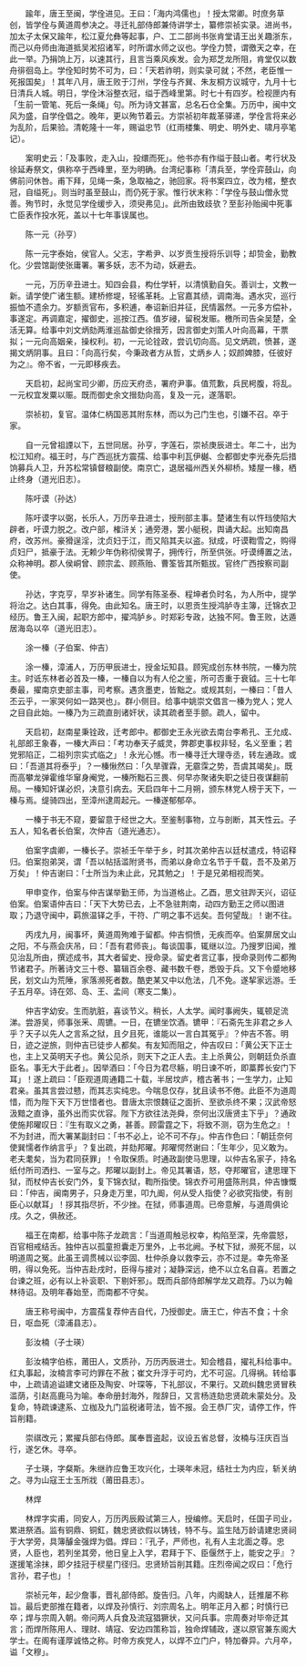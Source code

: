 <!-- { "loadSidebar": true } -->
　　踰年，唐王至闽，学佺进见。王曰：「海内鸿儒也」！授太常卿。时庶务草创，皆学佺与黄道周参决之。寻迁礼部侍郎兼侍讲学士，纂修崇祯实录。进尚书，加太子太保又踰年，松江夏允彝等起事，户、工二部尚书张肯堂请王出关趣浙东，而己以舟师由海道抵吴淞招诸军，时所谓水师之议也。学佺力赞，谓徼天之幸，在此一举。乃捐饷上万，以速其行，且言当乘风疾发。会为郑芝龙所阻，肯堂仅以数舟徘徊岛上。学佺知时势不可为，曰：「天若祚明，则实录可就；不然，老臣惟一死报国矣」！其年八月，唐王败于汀州，学佺与齐巽、朱友桐方议城守，九月十七日清兵人城。明日，学佺沐浴整衣冠，缢于西峰里第。时七十有四岁。检视匣内有「生前一管笔、死后一条绳」句。所为诗文甚富，总名石仓全集。万历中，闽中文风为盛，自学佺倡之。晚年，更以殉节着云。方崇祯初年裁革驿递，学佺言将来必为乱阶，后果验。清乾隆十一年，赐谥忠节（红雨楼集、明史、明外史、啸月亭笔记）。

　　案明史云：「及事败，走入山，投缳而死」。他书亦有作缢于鼓山者。考行状及徐延寿祭文，俱称卒于西峰里，至为明确。台湾纪事称「清兵至，学佺弈鼓山，向佛前问休咎。甫下拜，见绳一条，急取袖之，驰回家。将书案四立，改为棺，整衣冠，自缢死」。则当时虽至鼓山，而仍死于家。惟行状末称：「学佺与鼓山僧永觉善。殉节时，永觉见学佺缓步入，须臾弗见」。此所由致歧欤？至彭孙贻闽中死事亡臣表作投水死，盖以十七年事误属也。

　　陈一元（孙亨）

　　陈一元字泰始，侯官人。父志，字希尹、以岁贡生授将乐训导；却贽金，勤教化。少尝馆副使张庸署。署多妖，志不为动，妖避去。

　　一元，万历辛丑进士。知四会县，构仕学轩，以清慎勤自矢。善训士，文教一新。请学使广诸生额。建桥修堤，轻徭革耗。上官嘉其绩，调南海。遇水灾，巡行振恤不遗余力。岁额贡官布，多积逋，奉诏新旧并征，民情嚣然。一元多方偿补，事遂定。再调嘉定，擢御史，巡按江西。值岁祲，留税发赈。檄所司告籴吴楚，全活无算。给事中刘文炳劾两淮巡盐御史徐搢芳，因言御史刘策人叶向高幕，干票拟；一元向高姻亲，操权利。初，一元论铨政，尝讥切向高。见文炳疏，愤甚，遂揭文炳阴事。且曰：「向高行矣，今秉政者方从哲，丈炳乡人；奴颜婢膝，任彼好为之』。帝不省，一元即移疾去。

　　天启初，起尚宝司少卿，历应天府丞，署府尹事。值荒歉，兵民枵腹，将乱。一元权宜发粟以赈。既而御史余文搢劾向高，复及一元，遂落职。

　　崇祯初，复官。温体仁柄国恶其附东林，而以为己门生也，引嫌不召。卒于家。

　　自一元曾祖諲以下，五世同居。孙亨，字莲石，崇祯庚辰进士。年二十，出为松江知府。福王时，与广西巡抚方震孺、给事中利瓦伊樾、佥都御史李光泰先后措饷募兵人卫，升苏松常镇督粮副使。南京亡，退居福州西关外柳桥。矮屋一椽，栖止终身（道光旧志）。

　　陈吁谟（孙达）

　　陈吁谟字以弼，长乐人，万历辛丑进士，授刑部主事。楚诸生有以忤珰使陷大辟者，吁谟力脱之。改户部，榷浒关；通旁港，罢小艇税，舆诵大起。出知南昌府，改苏州。豪猾逞淫，沈贞妇于江，而又陷其夫以盗。狱成，吁谟鞫雪之，购得贞妇尸，抵豪于法。无赖少年伪称彻侯冑子，拥传行，所至供张。吁谟缚置之法，众称神明。郡人侯峒曾、顾宗孟、顾燕贻、曹筌皆其所甄拔。官终广西按察司副使。

　　孙达，字克亨，早岁补诸生。同学有陈圣泰、程坤者负时名，为人所中，提学将治之。达白其事，得免。由此知名。唐王时，以恩贡生授鸿胪寺主簿，迁锦衣卫经历。鲁王入闽，起职方郎中，擢鸿胪乡。时郑彩专政，达独不阿。鲁王败，达遁居海岛以卒（道光旧志）。

　　涂一榛（子伯案、仲吉）

　　涂一榛，漳浦人，万历甲辰进士，授金坛知县。顾宪成创东林书院，一榛为院主。时诋东林者必首及一榛，一榛自以为有人伦之鉴，所可否重于衰钺。三十七年奏最，擢南京吏部主事，司考察。遇贪墨吏，皆黜之。或规其刻，一榛曰：「昔人丕云乎，一家哭何如一路哭也」。群小侧目。给事中姚崇文倡言一榛为党人；党人之目自此始。一榛乃为三疏直剖诸奸状，读其疏者至手颤。疏人，留中。

　　天启初，赵南星秉铨政，迁考郎中。都御史王永光欲去南台李希孔、王允成、礼部郎王象春，一榛大声曰：「考功奉天子威灵，弊郡吏事权非轻，名义至重；若党邪陷正，二祖列宗实式临之」！永光心憾。市一榛寻迁大理寺丞，转左通政。或曰：「吾道其将泰乎」？一榛愀然曰：「久旱骤霖，无霢霂之势，吾虞其竭矣」。既而高攀龙弹霍维华窜身阉党，一榛所黜石三畏、何早亦聚诸失职之徒日夜谋翻前局。一榛知奸谋必炽，决意引病去。天启四年十二月朔，颁东林党人榜于天下，一榛与焉。缇骑四出，至漳州逮周起元。一榛遂郁郁卒。

　　一榛于书无不窥，要留意于经世之大。至鉴制事物，立与剖断，其天性云。子五人，知名者长伯案，次仲吉（道光通志）。

　　伯案字虞卿，一榛长子。崇祯壬午举于乡，时其次弟仲吉以廷杖遣戍，特诏释归。伯案抱弟哭，谓「吾以帖括滥附贤书，而弟以身命立名节于千载，吾不及弟万万矣」！仲吉谢曰：「士所当为未止此，兄其勉之」！于是兄弟相视而笑。

　　甲申变作，伯案与仲吉谋举勤王师，为当道格止。乙酉，思文驻跸天兴，诏征伯案。伯案语仲吉曰：「天下大势已去，上不急驻荆南，动四方勤王之师以图进取；乃退守闽中，羁旅温铎之手，干符、广明之事不远矣。吾何望哉』！谢不往。

　　丙戌九月，闽事坏，黄道周殉难于留都。仲吉恫愤，无疾而卒。伯案屏居文山之阳，不与燕会庆吊，曰：「吾有君师丧」。每谈国事，辄继以泣。乃搜罗旧闻，推见治乱所由，撰述成书，其大者留史、授命录。留史者言辽事，授命录则传二都殉节诸君子。所著诗文三十卷、纂辑百余卷、藏书数千卷，悉毁于兵。又下令蹙地移民，划文山为荒陲，家落濒死者数。酷吏某又中以危法，几不免。遂挈家远游。壬子五月卒。诗在郊、岛、王、孟间（寒支二集）。

　　仲吉字幼安。生而肮脏，喜谈节义。稍长，人太学。闻时事阙失，辄顿足流涕。尝游吴，师事张釆、周镳。一日，在镳坐饮酒。镳甲：『石斋先生非君之乡人乎？天子以先人之言系之狱，且夕且死，谁能以一言白其冤乎』？仲吉不答。明日，迹之逆旅，则仲吉已徒步人都矣。有友知而阻之，仲吉叹曰：「黄公天下正士也，主上又英明天子也。黄公见杀，则天下之正人去。主上杀黄公，则朝廷负杀直臣名。事无大于此者」。因举酒曰：「今日为君尽觞，明日谏不听，即藁葬长安门下耳」！遂上疏曰：「臣观道周通籍二十载，半居坟庐，稽古著书；一生学力，止知君亲。虽其言尝过戆，而其志实纯忠。今喘息仅存，犹且读书不倦。此臣不为道周惜，而为陛下天下万世惜者也。昔唐太宗恨魏征之面折、至欲杀终不果；汉武帝怒汲黯之直诤，虽外出而实优容。陛下方欲往法尧舜，奈何出汉唐贤主下乎」？通政使施邦曜叹日：『生有取义之勇，甚善。顾雷霆之下，将致不测，窃为生危之』！不为封进，而大署某副封曰：「书不必上，论不可不存」。仲吉作色曰：「朝廷奈何使巽懦者作纳言乎」？复出疏，并劾邦曜。邦曜愕然谢曰：「生年少，见义敢为。老夫耄矣，当为君同获罪」！令取保质。时通政副使马思理，以仲吉名家子，持名纸付所司洒扫、一室与之。邦曜以副封上。帝见其署语，怒，夺邦曜官，逮思理下狱，而杖仲吉长安门外，复下锦衣狱，鞫所指使。锦衣乔可用盛陈刑具，仲吉慷慨曰：「仲吉，闽南男子，只身走万里，叩九阍，何从受人指使？必欲究指使，有剖臣心以献耳」！拶其指尽折，不少挫。在狱，师事道周。已帝意解，与道周俱论戌。久之，俱赦还。

　　福王在南都，给事中陈子龙疏言：「当道周触忌权幸，构陷至深，先帝震怒，百官相戒结舌。独仲吉以孤童担囊走万里外，上书北阙。予杖下狱，濒死不屈，以明道周之冤。此虽王调贯械以讼李固、杜仲杀身以救李云，亦不过是。幸先帝圣明，得以免死。当仲吉赴戌时，臣得与接对；凝静深远，绝不以立名自喜。若置之台谏之班，必有以上补衮职、下剔奸邪」。既而兵部侍郎解学龙又疏荐。乃以为翰林待诏。及明年春始至，而南都不守矣。

　　唐王称号闽中，方震孺复荐仲吉自代，乃授御史。唐王亡，仲吉不食；十余日，呕血死（漳浦县志）。

　　彭汝楠（子士瑛）

　　彭汝楠字伯栋，莆田人，文质孙，万历丙辰进士。知会稽县，擢礼科给事中。红丸事起，汝楠言李可灼罪在不赦；崔文升浮于可灼，尤不可逭。几得祸。转给事中，上疏请追谥建文诸臣及陶安、叶琛等，下礼部议，不果行。又疏纠魏忠贤冒秩滥荫，引赵高鹿马为喻。奉命册封海外，陛辞日，又言杨涟劾忠贤疏未蒙处分。及复命，特疏谏逮系、立枷及九门监税诸苛法，皆不报。会王恭厂灾，请停工作，忤旨削籍。

　　崇祺改元；累擢兵部右侍郎。属奉晋盗起，议设五省总督，汝楠与汪庆百当行，遂乞休。寻卒。

　　子士瑛，字粲斯。朱继祚应鲁王攻兴化，士瑛年未冠，结社士为内应，斩关纳之。寻为山寇王士玉所戕（莆田县志）。

　　林焊

　　林焊字实甫，同安人，万历丙辰殿试第三人，授编修。天启时，任国子司业，累进祭酒。监有铜鼎、铜釭，魏忠贤欲假以铸钱，特不与。监生陆万龄请建忠贤祠于大学旁，具簿醵金强焊为倡。焊曰：『孔子，严师也，礼有人主北面之尊。忠贤，人臣也，若列坐其旁，他日皇上入学，君拜于下、臣偃然于上，能安之乎』？遂援笔涂抹，即夕挂冠于棂星门径归。忠贤矫旨削其籍。庄烈帝闻之叹曰：「危行言孙，君子也」！

　　崇祯元年，起少詹事，晋礼部侍郎。旋告归。八年，内阁缺人，廷推屡不称旨。最后吏部推在籍者，以焊及孙慎行、刘宗周名上。明年正月入都；时慎行已卒；焊与宗周入朝。帝问两人兵食及流寇猖獗状，又问兵事。宗周奏对毕帝迂其言；而焊所陈用人、理财、靖寇、安边四策称旨，独命焊辅政，遂以原官兼东阁大学士。在阁有谨厚诚恪之称。时帝方疾党人，以焊不立门户，特加眷异。六月卒，谥「文穆」。

